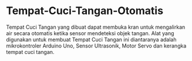 # Tempat-Cuci-Tangan-Otomatis
Tempat Cuci Tangan yang dibuat dapat membuka kran untuk mengalirkan air secara otomatis ketika sensor mendeteksi objek tangan. Alat yang digunakan untuk membuat Tempat Cuci Tangan ini diantaranya adalah mikrokontroler Arduino Uno, Sensor Ultrasonik, Motor Servo dan kerangka tempat cuci tangan.

